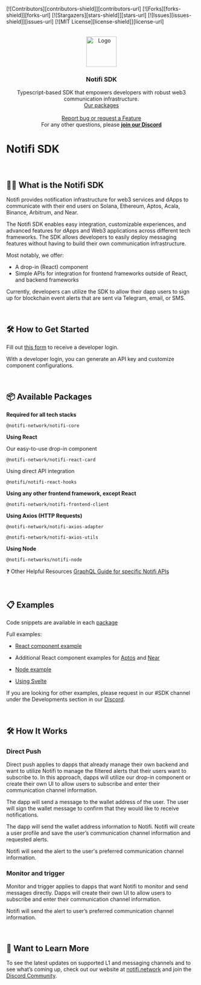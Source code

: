 <div id="top"></div>

[![Contributors][contributors-shield]][contributors-url]
[![Forks][forks-shield]][forks-url]
[![Stargazers][stars-shield]][stars-url]
[![Issues][issues-shield]][issues-url]
[![MIT License][license-shield]][license-url]

<!-- PROJECT LOGO -->
<br />
<div align="center">
  <a href="https://github.com/notifi-network/notifi-sdk-ts">
    <img src="images/logo.jpg" alt="Logo" width="80" height="80">
  </a>

  <h3 align="center">Notifi SDK</h3>

  <p align="center">
    Typescript-based SDK that empowers developers with robust web3 communication infrastructure.
    <br />
    <a href="https://github.com/notifi-network/notifi-sdk-ts/tree/main/packages">Our packages</a>
    <br />
    <br />
    <a href="https://github.com/notifi-network/notifi-sdk-ts/issues">Report bug or request a Feature</a>
    <br />
    <span>For any other questions, please <a href="https://discord.gg/nAqR3mk3rv"><strong>join our Discord</strong></a></span>
  </p>
</div>

<!-- ABOUT THE PROJECT -->

# Notifi SDK

&nbsp;

## 🧑‍💻 What is the Notifi SDK

Notifi provides notification infrastructure for web3 services and dApps to communicate with their end users on Solana, Ethereum, Aptos, Acala, Binance, Arbitrum, and Near.

The Notifi SDK enables easy integration, customizable experiences, and advanced features for dApps and Web3 applications across different tech frameworks. The SDK allows developers to easily deploy messaging features without having to build their own communication infrastructure.

Most notably, we offer:

- A drop-in (React) component
- Simple APIs for integration for frontend frameworks outside of React, and backend frameworks

Currently, developers can utilize the SDK to allow their dapp users to sign up for blockchain event alerts that are sent via Telegram, email, or SMS.

&nbsp;

## 🛠 How to Get Started

Fill out [this form](https://bit.ly/NotifiDappSetup) to receive a developer login.

With a developer login, you can generate an API key and customize component configurations.

&nbsp;

## 📦 Available Packages

**Required for all tech stacks**

`@notifi-network/notifi-core`

**Using React**

Our easy-to-use drop-in component

`@notifi-network/notifi-react-card`

Using direct API integration

`@notifi/notifi-react-hooks`

**Using any other frontend framework, except React**

`@notifi-network/notifi-frontend-client`

**Using Axios (HTTP Requests)**

`@notifi-network/notifi-axios-adapter`

`@notifi-network/notifi-axios-utils`

**Using Node**

`@notifi-networks/notifi-node`

​​❓ Other Helpful Resources
[GraphQL Guide for specific Notifi APIs](https://docs.notifi.network/)

&nbsp;

## 📋 Examples

Code snippets are available in each [package](https://github.com/notifi-network/notifi-sdk-ts/tree/main/packages)

Full examples:

- [React component example](https://github.com/notifi-network/notifi-sdk-ts/tree/main/packages/notifi-react-example)

- Additional React component examples for [Aptos](https://github.com/notifi-network/notifi-aptos-example) and [Near](https://github.com/notifi-network/near-sdk-example)

- [Node example](https://github.com/notifi-network/notifi-sdk-ts/tree/main/packages/notifi-node-sample)

- [Using Svelte](https://github.com/notifi-network/notifi-svelte-sample)

If you are looking for other examples, please request in our #SDK channel under the Developments section in our [Discord](https://discord.gg/nAqR3mk3rv).

&nbsp;

## 🛠 How It Works

### **Direct Push**

Direct push applies to dapps that already manage their own backend and want to utilize Notifi to manage the filtered alerts that their users want to subscribe to. In this approach, dapps will utilize our drop-in component or create their own UI to allow users to subscribe and enter their communication channel information.

The dapp will send a message to the wallet address of the user. The user will sign the wallet message to confirm that they would like to receive notifications.

The dapp will send the wallet address information to Notifi. Notifi will create a user profile and save the user’s communication channel information and requested alerts.

Notifi will send the alert to the user's preferred communication channel information.

### **Monitor and trigger**

Monitor and trigger applies to dapps that want Notifi to monitor and send messages directly.
Dapps will create their own UI to allow users to subscribe and enter their communication channel information.

Notifi will send the alert to user’s preferred communication channel information.

&nbsp;

## 🙋 Want to Learn More

To see the latest updates on supported L1 and messaging channels and to see what’s coming up, check out our website at [notifi.network](https://notifi.network) and join the [Discord Community](https://discord.gg/nAqR3mk3rv).
